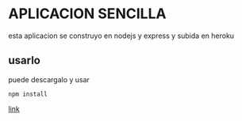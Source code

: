 # APLICACION SENCILLA

esta aplicacion se construyo en nodejs y express y subida en heroku

## usarlo

puede descargalo y usar

`
npm install
`

[link](https://faiber-website.herokuapp.com/)